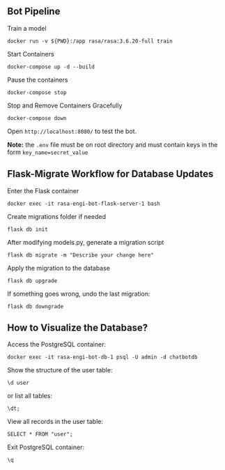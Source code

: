 ## Bot Pipeline
Train a model
```
docker run -v ${PWD}:/app rasa/rasa:3.6.20-full train
```
Start Containers
```
docker-compose up -d --build
```
Pause the containers
```
docker-compose stop
```
Stop and Remove Containers Gracefully
```
docker-compose down
```
Open ```http://localhost:8080/``` to test the bot.

**Note:** the `.env` file must be on root directory and must contain keys in the form `key_name=secret_value`

## Flask-Migrate Workflow for Database Updates
Enter the Flask container
```
docker exec -it rasa-engi-bot-flask-server-1 bash
```
Create migrations folder if needed
```
flask db init
```
After modifying models.py, generate a migration script
```
flask db migrate -m "Describe your change here"
```
Apply the migration to the database
```
flask db upgrade
```
If something goes wrong, undo the last migration:
```
flask db downgrade
```

## How to Visualize the Database?

Access the PostgreSQL container:
```
docker exec -it rasa-engi-bot-db-1 psql -U admin -d chatbotdb
```
Show the structure of the user table:
```
\d user
```
or list all tables:
```
\dt;
```
View all records in the user table:
```
SELECT * FROM "user";
```
Exit PostgreSQL container:
```
\q
```

